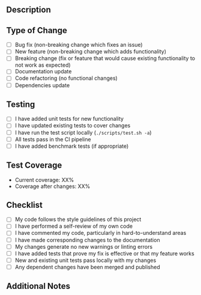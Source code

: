 ## Description

<!-- Provide a brief summary of the changes made in this PR -->

## Type of Change

<!-- Check the appropriate option(s) that best reflect the type of change being made -->
- [ ] Bug fix (non-breaking change which fixes an issue)
- [ ] New feature (non-breaking change which adds functionality)
- [ ] Breaking change (fix or feature that would cause existing functionality to not work as expected)
- [ ] Documentation update
- [ ] Code refactoring (no functional changes)
- [ ] Dependencies update

## Testing

<!-- Describe the tests that you ran to verify your changes -->
- [ ] I have added unit tests for new functionality
- [ ] I have updated existing tests to cover changes
- [ ] I have run the test script locally (`./scripts/test.sh -a`)
- [ ] All tests pass in the CI pipeline
- [ ] I have added benchmark tests (if appropriate)

## Test Coverage

<!-- Provide information about test coverage -->
- Current coverage: XX%
- Coverage after changes: XX%

## Checklist

<!-- Check items that apply -->
- [ ] My code follows the style guidelines of this project
- [ ] I have performed a self-review of my own code
- [ ] I have commented my code, particularly in hard-to-understand areas
- [ ] I have made corresponding changes to the documentation
- [ ] My changes generate no new warnings or linting errors
- [ ] I have added tests that prove my fix is effective or that my feature works
- [ ] New and existing unit tests pass locally with my changes
- [ ] Any dependent changes have been merged and published

## Additional Notes

<!-- Add any other relevant information about the PR here --> 